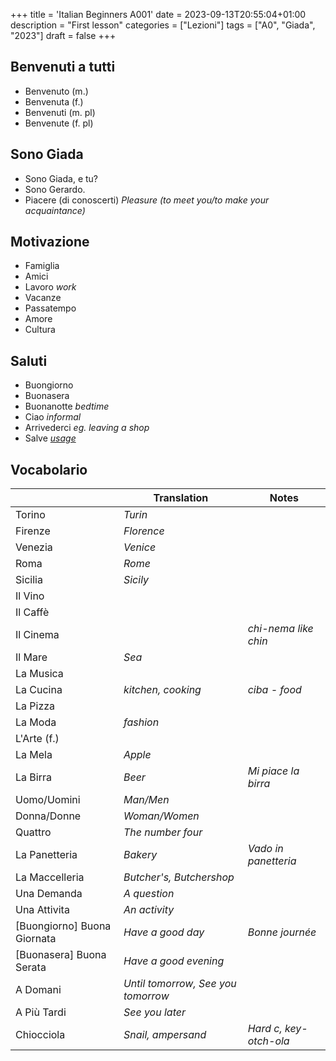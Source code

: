 +++
title = 'Italian Beginners A001'
date = 2023-09-13T20:55:04+01:00
description = "First lesson"
categories = ["Lezioni"]
tags = ["A0", "Giada", "2023"]
draft = false
+++


## Benvenuti a tutti

- Benvenuto (m.)
- Benvenuta (f.)
- Benvenuti (m. pl)
- Benvenute (f. pl)

## Sono Giada

- Sono Giada, e tu?
- Sono Gerardo.
- Piacere (di conoscerti) *Pleasure (to meet you/to make your acquaintance)*

## Motivazione

- Famiglia
- Amici
- Lavoro *work*
- Vacanze
- Passatempo
- Amore
- Cultura

## Saluti

- Buongiorno
- Buonasera
- Buonanotte *bedtime*
- Ciao *informal*
- Arrivederci *eg. leaving a shop*
- Salve *[usage](https://dailyitalianwords.com/salve-in-italian-what-does-it-mean/)*

## Vocabolario

| | Translation | Notes |
|----------|----------|----------|
| Torino | *Turin* ||
| Firenze | *Florence* ||
| Venezia | *Venice* ||
| Roma | *Rome* ||
| Sicilia | *Sicily* ||
| Il Vino | ||
| Il Caffè | ||
| Il Cinema | | *chi-nema like chin* |
| Il Mare | *Sea* ||
| La Musica | ||
| La Cucina | *kitchen, cooking*  | *ciba - food*|
| La Pizza | ||
| La Moda | *fashion* ||
| L'Arte (f.) | ||
| La Mela | *Apple* ||
| La Birra | *Beer* | *Mi piace la birra* |
| Uomo/Uomini | *Man/Men* ||
| Donna/Donne | *Woman/Women* ||
| Quattro | *The number four* ||
| La Panetteria | *Bakery* | *Vado in panetteria* |
| La Maccelleria | *Butcher's, Butchershop* | |
| Una Demanda | *A question* ||
| Una Attivita | *An activity* ||
| [Buongiorno] Buona Giornata | *Have a good day* | *Bonne journée* |
| [Buonasera] Buona Serata | *Have a good evening* | |
| A Domani | *Until tomorrow, See you tomorrow* | |
| A Più Tardi | *See you later* | |
| Chiocciola | *Snail, ampersand* | *Hard c, key-otch-ola* |
